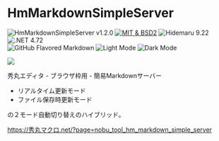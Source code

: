 # HmMarkdownSimpleServer

![HmMarkdownSimpleServer v1.2.0](https://img.shields.io/badge/HmMarkdownSimpleServer-v1.2.0-6479ff.svg)
[![MIT & BSD2](https://img.shields.io/badge/license-MIT_&_BSD2-blue.svg?style=flat)](LICENSE)
![Hidemaru 9.22](https://img.shields.io/badge/Hidemaru-v9.22-6479ff.svg)
![.NET 4.72](https://img.shields.io/badge/.NET-4.72-6479ff.svg)  
![GitHub Flavored Markdown](https://img.shields.io/badge/GitHub_Flavored_Markdown-○-6479ff.svg)
![Light Mode](https://img.shields.io/badge/Light_Mode-○-6479ff.svg)
![Dark Mode](https://img.shields.io/badge/Dark_Mode-○-6479ff.svg)

<img src="https://秀丸マクロ.net/other_soft/hm_markdown_simple_server/2x_cnt_hm_markdown_simple_server_01.png">

秀丸エディタ - ブラウザ枠用 - 簡易Markdownサーバー
- リアルタイム更新モード
- ファイル保存時更新モード

の２モード自動切り替えのハイブリッド。

https://秀丸マクロ.net/?page=nobu_tool_hm_markdown_simple_server